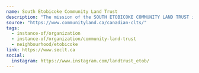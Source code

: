 ```yaml
---
name: South Etobicoke Community Land Trust
description: "The mission of the SOUTH ETOBICOKE COMMUNITY LAND TRUST is to acquire land and buildings to foster an inclusive, diverse, and accessible community where permanent affordable housing, community benefits and inter-generational connections are cultivated."
source: "https://www.communityland.ca/canadian-clts/"
tags:
  - instance-of/organization
  - instance-of/organization/community-land-trust
  - neighbourhood/etobicoke
link: https://www.seclt.ca
social:
  instagram: https://www.instagram.com/landtrust_etob/
---
```

